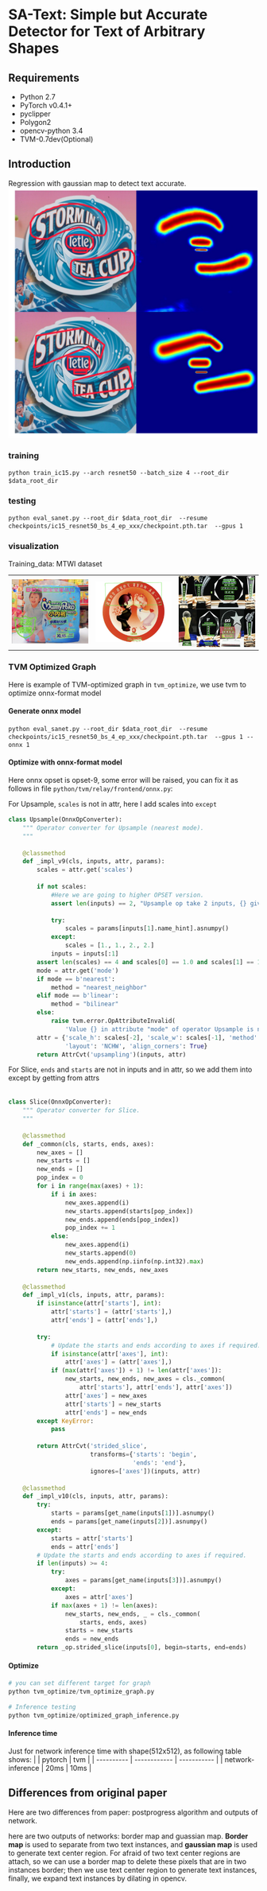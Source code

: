 # SA-Text: Simple but Accurate Detector for Text of Arbitrary Shapes

## Requirements
* Python 2.7
* PyTorch v0.4.1+
* pyclipper
* Polygon2
* opencv-python 3.4
* TVM-0.7dev(Optional)

## Introduction

Regression with gaussian map to detect text accurate.
<img src="figure/WX20200214-220416@2x.png" alt="img" style="zoom:50%;" />

### training

```shell
python train_ic15.py --arch resnet50 --batch_size 4 --root_dir $data_root_dir  
```

### testing

```shell
python eval_sanet.py --root_dir $data_root_dir  --resume checkpoints/ic15_resnet50_bs_4_ep_xxx/checkpoint.pth.tar  --gpus 1
```

### visualization

Training_data: MTWI dataset

|                                                              |                                                        |                                                        |
| ------------------------------------------------------------ | :----------------------------------------------------: | ------------------------------------------------------ |
| <img src="figure/1.png" alt="img" style="zoom:25%;" />| <img src="figure/2.png" alt="img" style="zoom:25%;" /> | <img src="figure/3.png" alt="img" style="zoom:25%;" /> |


### TVM Optimized Graph
Here is example of TVM-optimized graph in `tvm_optimize`, we use tvm to optimize onnx-format model

#### Generate onnx model

```
python eval_sanet.py --root_dir $data_root_dir  --resume checkpoints/ic15_resnet50_bs_4_ep_xxx/checkpoint.pth.tar  --gpus 1 --onnx 1
```

#### Optimize with onnx-format model
Here onnx opset is opset-9, some error will be raised, you can fix it as follows in file `python/tvm/relay/frontend/onnx.py`:

For Upsample, `scales` is not in attr, here I add scales into `except`
```python
class Upsample(OnnxOpConverter):
    """ Operator converter for Upsample (nearest mode).
    """

    @classmethod
    def _impl_v9(cls, inputs, attr, params):
        scales = attr.get('scales')
        
        if not scales:
            #Here we are going to higher OPSET version.
            assert len(inputs) == 2, "Upsample op take 2 inputs, {} given".format(len(inputs))
            
            try:
                scales = params[inputs[1].name_hint].asnumpy()
            except:
                scales = [1., 1., 2., 2.]
            inputs = inputs[:1]
        assert len(scales) == 4 and scales[0] == 1.0 and scales[1] == 1.0
        mode = attr.get('mode')
        if mode == b'nearest':
            method = "nearest_neighbor"
        elif mode == b'linear':
            method = "bilinear"
        else:
            raise tvm.error.OpAttributeInvalid(
                'Value {} in attribute "mode" of operator Upsample is not valid.'.format(mode))
        attr = {'scale_h': scales[-2], 'scale_w': scales[-1], 'method': method,
                'layout': 'NCHW', 'align_corners': True}
        return AttrCvt('upsampling')(inputs, attr)

```

For Slice, `ends` and `starts` are not in inputs and in attr, so we add them into except by getting from attrs
```python

class Slice(OnnxOpConverter):
    """ Operator converter for Slice.
    """

    @classmethod
    def _common(cls, starts, ends, axes):
        new_axes = []
        new_starts = []
        new_ends = []
        pop_index = 0
        for i in range(max(axes) + 1):
            if i in axes:
                new_axes.append(i)
                new_starts.append(starts[pop_index])
                new_ends.append(ends[pop_index])
                pop_index += 1
            else:
                new_axes.append(i)
                new_starts.append(0)
                new_ends.append(np.iinfo(np.int32).max)
        return new_starts, new_ends, new_axes

    @classmethod
    def _impl_v1(cls, inputs, attr, params):
        if isinstance(attr['starts'], int):
            attr['starts'] = (attr['starts'],)
            attr['ends'] = (attr['ends'],)

        try:
            # Update the starts and ends according to axes if required.
            if isinstance(attr['axes'], int):
                attr['axes'] = (attr['axes'],)
            if (max(attr['axes']) + 1) != len(attr['axes']):
                new_starts, new_ends, new_axes = cls._common(
                    attr['starts'], attr['ends'], attr['axes'])
                attr['axes'] = new_axes
                attr['starts'] = new_starts
                attr['ends'] = new_ends
        except KeyError:
            pass

        return AttrCvt('strided_slice',
                       transforms={'starts': 'begin',
                                   'ends': 'end'},
                       ignores=['axes'])(inputs, attr)

    @classmethod
    def _impl_v10(cls, inputs, attr, params):
        try:
            starts = params[get_name(inputs[1])].asnumpy()
            ends = params[get_name(inputs[2])].asnumpy()
        except:
            starts = attr['starts']
            ends = attr['ends']
        # Update the starts and ends according to axes if required.
        if len(inputs) >= 4:
            try:
                axes = params[get_name(inputs[3])].asnumpy()
            except:
                axes = attr['axes']
            if max(axes + 1) != len(axes):
                new_starts, new_ends, _ = cls._common(
                    starts, ends, axes)
                starts = new_starts
                ends = new_ends
        return _op.strided_slice(inputs[0], begin=starts, end=ends)
```

#### Optimize

```python
# you can set different target for graph
python tvm_optimize/tvm_optimize_graph.py
```

```python
# Inference testing
python tvm_optimize/optimized_graph_inference.py
```

#### Inference time
Just for network inference time with shape(512x512), as following table shows:
|  | pytorch | tvm |
| ---------- | ------------ | ----------- |
| network-inference | 20ms | 10ms |


## Differences from original paper

Here are two differences from paper: postprogress algorithm and outputs of network.

here are two outputs of networks: border map and guassian map. **Border map** is used to separate from two text instances, and **gaussian map** is used to generate text center region. For afraid of two text center regions are attach, so we can use a border map to delete these pixels that are in two instances border; then we use text center region to generate text instances, finally, we expand text instances by dilating in opencv.

